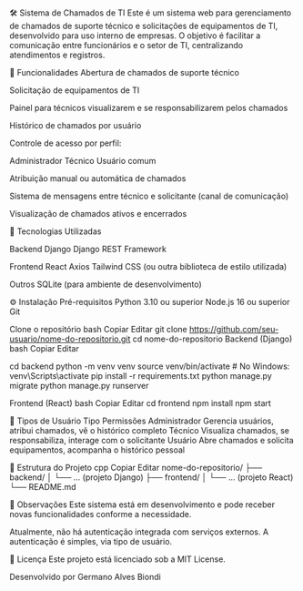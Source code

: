 🛠️ Sistema de Chamados de TI
Este é um sistema web para gerenciamento de chamados de suporte técnico e solicitações de equipamentos de TI, desenvolvido para uso interno de empresas. O objetivo é facilitar a comunicação entre funcionários e o setor de TI, centralizando atendimentos e registros.

🚀 Funcionalidades
Abertura de chamados de suporte técnico

Solicitação de equipamentos de TI

Painel para técnicos visualizarem e se responsabilizarem pelos chamados

Histórico de chamados por usuário

Controle de acesso por perfil:

Administrador
Técnico
Usuário comum

Atribuição manual ou automática de chamados

Sistema de mensagens entre técnico e solicitante (canal de comunicação)

Visualização de chamados ativos e encerrados

🧰 Tecnologias Utilizadas

Backend
Django
Django REST Framework

Frontend
React
Axios
Tailwind CSS (ou outra biblioteca de estilo utilizada)

Outros
SQLite (para ambiente de desenvolvimento)

⚙️ Instalação
Pré-requisitos
Python 3.10 ou superior
Node.js 16 ou superior
Git

Clone o repositório
bash
Copiar
Editar
git clone https://github.com/seu-usuario/nome-do-repositorio.git
cd nome-do-repositorio
Backend (Django)
bash
Copiar
Editar

cd backend
python -m venv venv
source venv/bin/activate  # No Windows: venv\Scripts\activate
pip install -r requirements.txt
python manage.py migrate
python manage.py runserver

Frontend (React)
bash
Copiar
Editar
cd frontend
npm install
npm start

👥 Tipos de Usuário
Tipo	Permissões
Administrador	Gerencia usuários, atribui chamados, vê o histórico completo
Técnico	Visualiza chamados, se responsabiliza, interage com o solicitante
Usuário	Abre chamados e solicita equipamentos, acompanha o histórico pessoal

📂 Estrutura do Projeto
cpp
Copiar
Editar
nome-do-repositorio/
├── backend/
│   └── ... (projeto Django)
├── frontend/
│   └── ... (projeto React)
└── README.md

📌 Observações
Este sistema está em desenvolvimento e pode receber novas funcionalidades conforme a necessidade.

Atualmente, não há autenticação integrada com serviços externos. A autenticação é simples, via tipo de usuário.

📄 Licença
Este projeto está licenciado sob a MIT License.

Desenvolvido por Germano Alves Biondi
